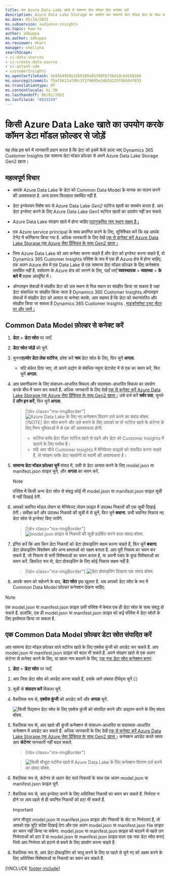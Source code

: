 ```yaml
---
title: एक Azure Data Lake खाते में सामान्य डेटा मॉडल डेटा कनेक्ट करें
description: Azure Data Lake Storage का उपयोग कर सामान्य डेटा मॉडल डेटा के साथ काम करें.
ms.date: 05/24/2022
ms.subservice: audience-insights
ms.topic: how-to
author: adkuppa
ms.author: adkuppa
ms.reviewer: mhart
manager: shellyha
searchScope:
- ci-data-sources
- ci-create-data-source
- ci-attach-cdm
- customerInsights
ms.openlocfilehash: 2e8564950a3269180a85f80fb736d2dcbd1b03b6
ms.sourcegitcommit: f5af5613afd9c3f2f0695e2d62d225f0b504f033
ms.translationtype: MT
ms.contentlocale: hi-IN
ms.lasthandoff: 06/01/2022
ms.locfileid: "8833359"
---
```

# <a name="connect-to-a-common-data-model-folder-using-an-azure-data-lake-account"></a>किसी Azure Data Lake खाते का उपयोग करके कॉमन डेटा मॉडल फ़ोल्डर से जोड़ें

यह लेख इस बारे में जानकारी प्रदान करता है कि डेटा को इसमें कैसे डाला जाए Dynamics 365 Customer Insights एक सामान्य डेटा मॉडल फ़ोल्डर से अपने Azure Data Lake Storage Gen2 खाता।

## <a name="important-considerations"></a>महत्वपूर्ण विचार

- आपके Azure Data Lake के डेटा को Common Data Model के मानक का पालन करने की आवश्यकता है. अन्य प्रारूप फिलहाल समर्थित नहीं हैं.

- डेटा इन्जेस्चन विशेष रूप से Azure Data Lake *Gen2* स्टोरेज खातों का समर्थन करता है. आप डेटा इन्जेस्ट करने के लिए Azure Data Lake Gen1 स्टोरेज खातों का उपयोग नहीं कर सकते.

- Azure Data Lake संग्रहण खाते में होना चाहिए [पदानुक्रमित नाम स्थान सक्षम है।](/azure/storage/blobs/data-lake-storage-namespace)

- एक Azure service principal के साथ प्रमाणित करने के लिए, सुनिश्चित करें कि यह आपके टेनेंट में कॉन्फ़िगर किया गया है. अधिक जानकारी के लिए देखें [एक से कनेक्ट करें Azure Data Lake Storage एक Azure सेवा प्रिंसिपल के साथ Gen2 खाता।](connect-service-principal.md)

- जिस Azure Data Lake को आप कनेक्ट करना चाहते हैं और डेटा को इन्जेस्ट करना चाहते हैं, वो Dynamics 365 Customer Insights परिवेश के रूप में एक ही Azure क्षेत्र में होना चाहिए. एक अलग Azure क्षेत्र में एक Data Lake से एक सामान्य डेटा मॉडल फ़ोल्डर के लिए कनेक्शंस समर्थित नहीं हैं. पर्यावरण के Azure क्षेत्र को जानने के लिए, यहाँ जाएँ **व्यवस्थापक** > **व्यवस्था** > **के बारे में** ग्राहक अंतर्दृष्टि में।

- ऑनलाइन सेवाओं में संग्रहीत डेटा को उस स्थान से भिन्न स्थान पर संग्रहीत किया जा सकता है जहां डेटा संसाधित या संग्रहीत किया जाता है Dynamics 365 Customer Insights.ऑनलाइन सेवाओं में संग्रहीत डेटा को आयात या कनेक्ट करके, आप सहमत हैं कि डेटा को स्थानांतरित और संग्रहीत किया जा सकता है Dynamics 365 Customer Insights . [माइक्रोसॉफ्ट ट्रस्ट सेंटर पर और जानें।](https://www.microsoft.com/trust-center)

## <a name="connect-to-a-common-data-model-folder"></a>Common Data Model फ़ोल्डर से कनेक्ट करें

1. **डेटा** > **डेटा स्रोत** पर जाएँ.

1. **डेटा स्रोत जोड़ें** को चुनें.

1. चुनना**एज़्योर डेटा लेक स्टोरेज**, प्रवेश करें **नाम** डेटा स्रोत के लिए, फिर चुनें **अगला**.

   - यदि संकेत दिया जाए, तो अपने उद्योग से संबंधित नमूना डेटासेट में से एक का चयन करें, फिर चुनें **अगला**.

1. आप प्रमाणीकरण के लिए संसाधन-आधारित विकल्प और सदस्यता-आधारित विकल्प का उपयोग करके बीच में चयन कर सकते हैं. अधिक जानकारी के लिए देखें [एक से कनेक्ट करें Azure Data Lake Storage एक Azure सेवा प्रिंसिपल के साथ Gen2 खाता।](connect-service-principal.md) उसे दर्ज करें **सर्वर पता**, चुनते हैं **लॉग इन करें**, फिर चुनें **अगला**.
   > [!div class="mx-imgBorder"]
   > ![Azure Data Lake के लिए नए कनेक्शन विवरण दर्ज करने का संवाद बॉक्स.](media/enter-new-storage-details.png)
   > [!NOTE]
   > डेटा स्रोत बनाने और उसे बनाने के लिए आपको या तो स्टोरेज खाते के कंटेनर के लिए निम्न भूमिकाओं में से एक की आवश्यकता होगी:
   >
   >  - स्टोरेज ब्लॉब डेटा रीडर स्टोरेज खाते से पढ़ने और डेटा को Customer Insights में डालने के लिए पर्याप्त है। 
   >  - यदि आप सीधे Customer Insights में मेनिफेस्ट फ़ाइलों को संपादित करना चाहते हैं, तो संग्रहण ब्लॉब डेटा सहयोगी या स्वामी की आवश्यकता है।

1. **सामान्य डेटा मॉडल फ़ोल्डर चुनें** संवाद में, उसी से डेटा आयात करने के लिए model.json या manifest.json फ़ाइल चुनें, और **अगला** का चयन करें.
   > [!NOTE]
   > परिवेश में किसी अन्य डेटा स्रोत से संबद्ध कोई भी model.json या manifest.json फ़ाइल सूची में नहीं दिखाई देगी.

1. आपको चयनित मॉडल.जेसन या मेनिफेस्ट.जेसन फ़ाइल में उपलब्ध निकायों की एक सूची दिखाई देगी। समीक्षा करें और उपलब्ध निकायों की सूची में से चुनें, फिर चुनें **बचाना**. सभी चयनित निकाय नए डेटा स्रोत से इन्जेस्ट किए जायेंगे.
   > [!div class="mx-imgBorder"]
   > ![model.json फ़ाइल से निकायों की सूची प्रदर्शित करने वाला संवाद बॉक्स.](media/review-entities.png)

1. इंगित करें कि आप किन डेटा निकायों को डेटा प्रोफाइलिंग सक्षम करना चाहते हैं, फिर चुनें **बचाना**. डेटा प्रोफाइलिंग विश्लेषण और अन्य क्षमताओं को सक्षम बनाता है. आप पूरी निकाय का चयन कर सकते हैं, जो निकाय से सभी विशेषताओं का चयन करता है, या अपनी पसंद के कुछ विशेषताओं का चयन करें. डिफ़ॉल्ट रूप से, डेटा प्रोफाइलिंग के लिए कोई निकाय सक्षम नहीं है.
   > [!div class="mx-imgBorder"]
   > ![डेटा प्रोफाइलिंग दिखाता एक संवाद बॉक्स.](media/dataprofiling-entities.png)

1. आपके चयन को सहेजने के बाद, **डेटा स्रोत** पृष्ठ खुलता है. अब आपको डेटा स्रोत के रूप में Common Data Model फ़ोल्डर कनेक्शन देखना चाहिए.

> [!NOTE]
> एक model.json या manifest.json फ़ाइल उसी परिवेश में केवल एक ही डेटा स्रोत के साथ संबद्ध हो सकते हैं. हालांकि, एक ही model.json या manifest.json फ़ाइल को कई परिवेश में डेटा स्रोतों के लिए इस्तेमाल किया जा सकता है.

## <a name="edit-a-common-data-model-folder-data-source"></a>एक Common Data Model फ़ोल्डर डेटा स्रोत संपादित करें

आप सामान्य डेटा मॉडल फ़ोल्डर वाले स्टोरेज खाते के लिए एक्सेस कुंजी को अपडेट कर सकते हैं. आप model.json या manifest.json फ़ाइल को बदल भी सकते हैं. अपने संग्रहण खाते से एक अलग कंटेनर से कनेक्ट करने के लिए, या खाता नाम बदलने के लिए, [एक नया डेटा स्रोत कनेक्शन बनाएं](#connect-to-a-common-data-model-folder).

1. **डेटा** > **डेटा स्रोत** पर जाएँ.

2. आप जिस डेटा स्रोत को अपडेट करना चाहते हैं, उसके आगे लंबवत दीर्घवृत्त चुनें (&vellip;)

3. सूची से **संपादन करें** विकल्प चुनें.

4. वैकल्पिक रूप से, **एक्सेस कुंजी** को अपडेट करें और **अगला** चुनें.

   ![किसी विद्यमान डेटा स्रोत के लिए एक्सेस कुंजी को संपादित करने और अद्यतन करने के लिए संवाद बॉक्स.](media/edit-access-key.png)

5. वैकल्पिक रूप से, आप खाते की कुंजी कनेक्शन से संसाधन-आधारित या सदस्यता-आधारित कनेक्शन में अपडेट कर सकते हैं. अधिक जानकारी के लिए देखें [एक से कनेक्ट करें Azure Data Lake Storage एक Azure सेवा प्रिंसिपल के साथ Gen2 खाता।](connect-service-principal.md) कनेक्शन अपडेट करते समय आप **कंटेनर** जानकारी नहीं बदल सकते.
   > [!div class="mx-imgBorder"]

   > ![किसी मौजूदा स्टोरेज खाते में Azure Data Lake के लिए कनेक्शन विवरण दर्ज करने का संवाद बॉक्स.](media/enter-existing-storage-details.png)

6. वैकल्पिक रूप से, कंटेनर से अलग सेट वाले निकायों के साथ एक अलग model.json या manifest.json फ़ाइल चुनें.

7. वैकल्पिक रूप से, आप इन्जेस्ट करने के लिए अतिरिक्त निकायों का चयन कर सकते हैं. निर्भरता न होने पर आप पहले से ही चयनित निकायों को हटा भी सकते हैं.

   > [!IMPORTANT]
   > अगर मौजूदा model.json या manifest.json फ़ाइल और निकायों के सेट पर निर्भरताएं हैं, तो आपको एक त्रुटि संदेश दिखाई देगा और एक अलग model.json या manifest.json file फ़ाइल का चयन नहीं किया जा सकेगा. model.json या manifest.json फ़ाइल को बदलने से पहले उन निर्भरताओं को हटा दें या model.json या manifest.json फ़ाइल वाला एक नया डेटा स्रोत बनाएं जिसे आप निर्भरता को हटाने से बचने के लिए उपयोग करना चाहते हैं.

8. वैकल्पिक रूप से, आप डेटा प्रोफाइलिंग को चालू करने के लिए या पहले से चुने गए को अक्षम करने के लिए अतिरिक्त विशेषताओं या निकायों का चयन कर सकते हैं.

[!INCLUDE [footer-include](includes/footer-banner.md)]
